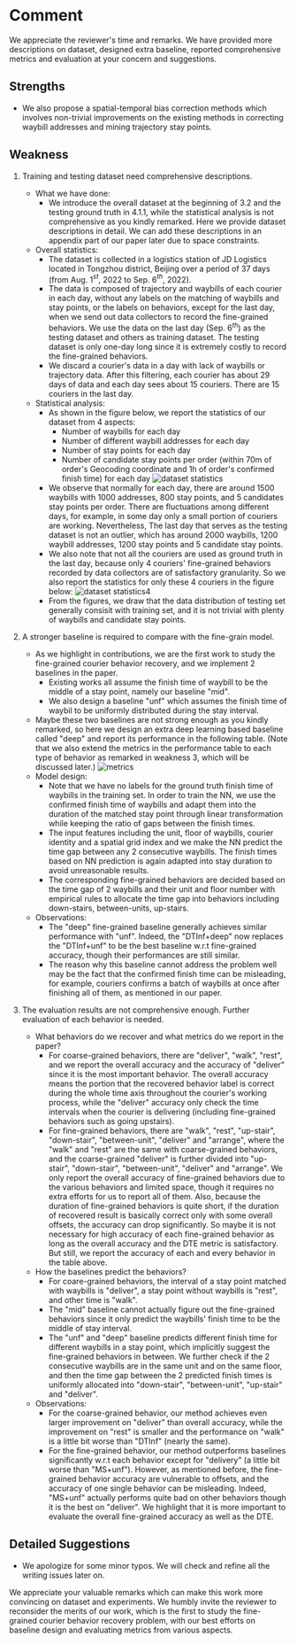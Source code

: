 # Comment

We appreciate the reviewer's time and remarks. We have provided more descriptions on dataset, designed extra baseline, reported comprehensive metrics and evaluation at your concern and suggestions.

## Strengths
  
* We also propose a spatial-temporal bias correction methods which involves non-trivial improvements on the existing methods in correcting waybill addresses and mining trajectory stay points.

## Weakness

1. Training and testing dataset need comprehensive descriptions.
   * What we have done:
     * We introduce the overall dataset at the beginning of 3\.2 and the testing ground truth in 4\.1\.1, while the statistical analysis is not comprehensive as you kindly remarked. Here we provide dataset descriptions in detail. We can add these descriptions in an appendix part of our paper later due to space constraints.
   * Overall statistics:
     * The dataset is collected in a logistics station of JD Logistics located in Tongzhou district, Beijing over a period of 37 days (from Aug. 1$^{st}$, 2022 to Sep. 6$^{th}$, 2022).
     * The data is composed of trajectory and waybills of each courier in each day, without any labels on the matching of waybills and stay points, or the labels on behaviors, except for the last day, when we send out data collectors to record the fine-grained behaviors. We use the data on the last day (Sep. 6$^{th}$) as the testing dataset and others as training dataset. The testing dataset is only one-day long since it is extremely costly to record the fine-grained behaviors.
     * We discard a courier's data in a day with lack of waybills or trajectory data. After this filtering, each courier has about 29 days of data and each day sees about 15 couriers. There are 15 couriers in the last day.
   * Statistical analysis:
     * As shown in the figure below, we report the statistics of our dataset from 4 aspects:
       * Number of waybills for each day
       * Number of different waybill addresses for each day
       * Number of stay points for each day
       * Number of candidate stay points per order (within 70m of order's Geocoding coordinate and 1h of order's confirmed finish time) for each day
      ![dataset statistics](https://cloud.tsinghua.edu.cn/f/2ee11cb32ee94a01bcde/?dl=1)
     * We observe that normally for each day, there are around 1500 waybills with 1000 addresses, 800 stay points, and 5 candidates stay points per order. There are fluctuations among different days, for example, in some day only a small portion of couriers are working. Nevertheless, The last day that serves as the testing dataset is not an outlier, which has around 2000 waybills, 1200 waybill addresses, 1200 stay points and 5 candidate stay points.
     * We also note that not all the couriers are used as ground truth in the last day, because only 4 couriers' fine-grained behaviors recorded by data collectors are of satisfactory granularity. So we also report the statistics for only these 4 couriers in the figure below:
      ![dataset statistics4](https://cloud.tsinghua.edu.cn/f/dc9ae5852728447aacc7/?dl=1)
     * From the figures, we draw that the data distribution of testing set generally consisit with training set, and it is not trivial with plenty of waybills and candidate stay points.
  
2. A stronger baseline is required to compare with the fine-grain model.
   * As we highlight in contributions, we are the first work to study the fine-grained courier behavior recovery, and we implement 2 baselines in the paper.
     * Existing works all assume the finish time of waybill to be the middle of a stay point, namely our baseline "mid".
     * We also design a baseline "unf" which assumes the finish time of waybil to be uniformly distributed during the stay interval.
   * Maybe these two baselines are not strong enough as you kindly remarked, so here we design an extra deep learning based baseline called "deep" and report its performance in the following table. (Note that we also extend the metrics in the performance table to each type of behavior as remarked in weakness 3, which will be discussed later.)
  ![metrics](https://cloud.tsinghua.edu.cn/f/92c58a2d697f4daca9b4/?dl=1)
   * Model design:
     * Note that we have no labels for the ground truth finish time of waybills in the training set. In order to train the NN, we use the confirmed finish time of waybills and adapt them into the duration of the matched stay point through linear transformation while keeping the ratio of gaps between the finish times.
     * The input features including the unit, floor of waybills, courier identity and a spatial grid index and we make the NN predict the time gap between any 2 consecutive waybills. The finish times based on NN prediction is again adapted into stay duration to avoid unreasonable results.
     * The corresponding fine-grained behaviors are decided based on the time gap of 2 waybills and their unit and floor number with empirical rules to allocate the time gap into behaviors including down-stairs, between-units, up-stairs.
   * Observations:
     * The "deep" fine-grained baseline generally achieves similar performance with "unf". Indeed, the "DTInf+deep" now replaces the "DTInf+unf" to be the best baseline w.r.t fine-grained accuracy, though their performances are still similar.
     * The reason why this baseline cannot address the problem well may be the fact that the confirmed finish time can be misleading, for example, couriers confirms a batch of waybills at once after finishing all of them, as mentioned in our paper.
  
1. The evaluation results are not comprehensive enough. Further evaluation of each behavior is needed.
   * What behaviors do we recover and what metrics do we report in the paper?
     * For coarse-grained behaviors, there are "deliver", "walk", "rest", and we report the overall accuracy and the accuracy of "deliver" since it is the most important behavior. The overall accuracy means the portion that the recovered behavior label is correct during the whole time axis throughout the courier's working process, while the "deliver" accuracy only check the time intervals when the courier is delivering (including fine-grained behaviors such as going upstairs).
     * For fine-grained behaviors, there are "walk", "rest", "up-stair", "down-stair", "between-unit", "deliver" and "arrange", where the "walk" and "rest" are the same with coarse-grained behaviors, and the coarse-grained "deliver" is further divided into "up-stair", "down-stair", "between-unit", "deliver" and "arrange". We only report the overall accuracy of fine-grained behaviors due to the various behaviors and limited space, though it requires no extra efforts for us to report all of them. Also, because the duration of fine-grained behaviors is quite short, if the duration of recovered result is basically correct only with some overall offsets, the accuracy can drop significantly. So maybe it is not necessary for high accuracy of each fine-grained behavior as long as the overall accuracy and the DTE metric is satisfactory. But still, we report the accuracy of each and every behavior in the table above.
   * How the baselines predict the behaviors?
     * For coare-grained behaviors, the interval of a stay point matched with waybills is "deliver", a stay point without waybills is "rest", and other time is "walk".
     * The "mid" baseline cannot actually figure out the fine-grained behaviors since it only predict the waybills' finish time to be the middle of stay interval.
     * The "unf" and "deep" baseline predicts different finish time for different waybills in a stay point, which implicitly suggest the fine-grained behaviors in between. We further check if the 2 consecutive waybills are in the same unit and on the same floor, and then the time gap between the 2 predicted finish times is uniformly allocated into "down-stair", "between-unit", "up-stair" and "deliver".
   * Observations:
     * For the coarse-grained behavior, our method achieves even larger improvement on "deliver" than overall accuracy, while the improvement on "rest" is smaller and the performance on "walk" is a little bit worse than "DTInf" (nearly the same).
     * For the fine-grained behavior, our method outperforms baselines significantly w.r.t each behavior except for "delivery" (a little bit worse than "MS+unf"). However, as mentioned before, the fine-grained behavior accuracy are vulnerable to offsets, and the accuracy of one single behavior can be misleading. Indeed, "MS+unf" actually performs quite bad on other behaviors though it is the best on "deliver". We highlight that it is more important to evaluate the overall fine-grained accuracy as well as the DTE.

## Detailed Suggestions

* We apologize for some minor typos. We will check and refine all the writing issues later on.

We appreciate your valuable remarks which can make this work more convincing on dataset and experiments. We humbly invite the reviewer to reconsider the merits of our work, which is the first to study the fine-grained courier behavior recovery problem, with our best efforts on baseline design and evaluating metrics from various aspects.